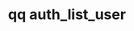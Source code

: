 ---
category: auth
command: auth_list_user
keywords: qq, qq_cli, auth_list_user
optional_options:
- alternate: []
  help: Name or ID of user to lookup
  name: --id
  required: true
permalink: /qq-cli-command-guide/auth/auth_list_user.html
positional_options: []
sidebar: qq_cli_command_reference_sidebar
summary: This section explains how to use the <code>qq auth_list_user</code> command.
synopsis: List a user
title: qq auth_list_user
usage: qq auth_list_user [-h] --id ID

---